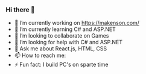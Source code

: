 ### Hi there 👋

<!--
**makensonn/makensonn** is a ✨ _special_ ✨ repository because its `README.md` (this file) appears on your GitHub profile.

Here are some ideas to get you started: -->

- 🔭 I’m currently working on https://makenson.com/
- 🌱 I’m currently learning C# and ASP.NET
- 👯 I’m looking to collaborate on Games
- 🤔 I’m looking for help with C# and ASP.NET
- 💬 Ask me about React.js, HTML, CSS
- 📫 How to reach me: 
- ⚡ Fun fact: I build PC's on sparte time
